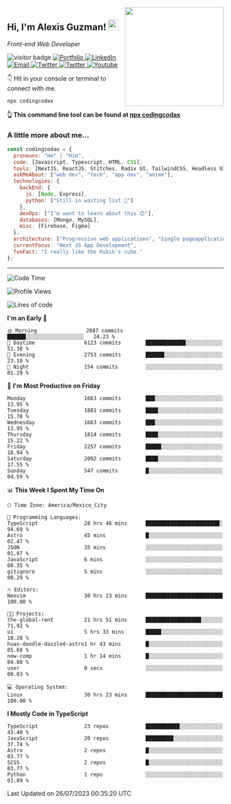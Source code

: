 <img align='right' src="https://media.giphy.com/media/M9gbBd9nbDrOTu1Mqx/giphy.gif" width="230">
<h2>Hi, I'm Alexis Guzman! <img src="https://media.giphy.com/media/hvRJCLFzcasrR4ia7z/giphy.gif" width="25px"></h2>
<p><em>Front-end Web Developer</em></p>

<p>
  <img src="https://visitor-badge.glitch.me/badge?page_id=a12989x.a12989x&left_color=black&right_color=gray" alt="visitor badge"/>
  <a href='https://www.codingcodax.dev/' target='_blank'>
    <img alt='Portfolio' src='https://img.shields.io/badge/Portfolio-black?logo=vercel&style=flat-square'>
  </a>
  <a href='https://linkedin.com/in/codingcodax/' target='_blank'>
    <img alt='LinkedIn' src='https://img.shields.io/badge/LinkedIn-black?logo=LinkedIn&style=flat-square'>
  </a>
  <a href='mailto:codingcodax@gmail.com' target='_blank'>
    <img alt='Email' src='https://img.shields.io/badge/Email-black?logo=Gmail&style=flat-square'>
  </a>
  <a href='https://twitter.com/codingcodax' target='_blank'>
    <img alt='Twitter' src='https://img.shields.io/badge/Twitter-black?logo=Twitter&style=flat-square'>
  </a>
  <a href='https://www.instagram.com/codingcodax/' target='_blank'>
    <img alt='Twitter' src='https://img.shields.io/badge/Instagram-black?logo=Instagram&style=flat-square'>
  </a>
  <a href='https://www.youtube.com/@codingcodax' target='_blank'>
    <img alt='Youtube' src='https://img.shields.io/badge/YouTube-black?logo=Youtube&style=flat-square'>
  </a>
</p>

👇 Hit in your console or terminal to connect with me.

```bash
npx codingcodax 
```
**👆 This command line tool can be found at [npx codingcodax](https://github.com/codingcodax/npx-codingcodax)**

<h3>A little more about me...</h3>

```javascript
const codingcodax = {
  pronouns: "He" | "Him",
  code: [Javascript, Typescript, HTML, CSS],
  tools: [NextJS, ReactJS, Stitches, Radix UI, TailwindCSS, Headless UI, Prisma],
  askMeAbout: ["web dev", "tech", "app dev", "anime"],
  technologies: {
    backEnd: {
      js: [Node, Express],
      python: ["Still in waiting list 🥲"]
    },
    devOps: ["I'm want to learn about this 😊"],
    databases: [Mongo, MySQL],
    misc: [Firebase, Figma]
  },
  architecture: ["Progressive web applications", "Single pageapplications"],
  currentFocus: "Next JS App Development",
  funFact: "I really like the Rubik's cube."
};
```

---

<!--START_SECTION:waka-->
![Code Time](http://img.shields.io/badge/Code%20Time-1%2C545%20hrs%2057%20mins-blue)

![Profile Views](http://img.shields.io/badge/Profile%20Views-0-blue)

![Lines of code](https://img.shields.io/badge/From%20Hello%20World%20I%27ve%20Written-8.1%20million%20lines%20of%20code-blue)

**I'm an Early 🐤** 

```text
🌞 Morning                2887 commits        ██████░░░░░░░░░░░░░░░░░░░   24.23 % 
🌆 Daytime                6123 commits        █████████████░░░░░░░░░░░░   51.38 % 
🌃 Evening                2753 commits        ██████░░░░░░░░░░░░░░░░░░░   23.10 % 
🌙 Night                  154 commits         ░░░░░░░░░░░░░░░░░░░░░░░░░   01.29 % 
```
📅 **I'm Most Productive on Friday** 

```text
Monday                   1663 commits        ███░░░░░░░░░░░░░░░░░░░░░░   13.95 % 
Tuesday                  1881 commits        ████░░░░░░░░░░░░░░░░░░░░░   15.78 % 
Wednesday                1663 commits        ███░░░░░░░░░░░░░░░░░░░░░░   13.95 % 
Thursday                 1814 commits        ████░░░░░░░░░░░░░░░░░░░░░   15.22 % 
Friday                   2257 commits        █████░░░░░░░░░░░░░░░░░░░░   18.94 % 
Saturday                 2092 commits        ████░░░░░░░░░░░░░░░░░░░░░   17.55 % 
Sunday                   547 commits         █░░░░░░░░░░░░░░░░░░░░░░░░   04.59 % 
```


📊 **This Week I Spent My Time On** 

```text
🕑︎ Time Zone: America/Mexico_City

💬 Programming Languages: 
TypeScript               28 hrs 46 mins      ████████████████████████░   94.69 % 
Astro                    45 mins             █░░░░░░░░░░░░░░░░░░░░░░░░   02.47 % 
JSON                     35 mins             ░░░░░░░░░░░░░░░░░░░░░░░░░   01.97 % 
JavaScript               6 mins              ░░░░░░░░░░░░░░░░░░░░░░░░░   00.35 % 
gitignore                5 mins              ░░░░░░░░░░░░░░░░░░░░░░░░░   00.29 % 

🔥 Editors: 
Neovim                   30 hrs 23 mins      █████████████████████████   100.00 % 

🐱‍💻 Projects: 
the-global-rent          21 hrs 51 mins      ██████████████████░░░░░░░   71.92 % 
ui                       5 hrs 33 mins       █████░░░░░░░░░░░░░░░░░░░░   18.28 % 
huas-doodle-dazzled-astro1 hr 43 mins        █░░░░░░░░░░░░░░░░░░░░░░░░   05.68 % 
new-comp                 1 hr 14 mins        █░░░░░░░░░░░░░░░░░░░░░░░░   04.08 % 
user                     0 secs              ░░░░░░░░░░░░░░░░░░░░░░░░░   00.03 % 

💻 Operating System: 
Linux                    30 hrs 23 mins      █████████████████████████   100.00 % 
```

**I Mostly Code in TypeScript** 

```text
TypeScript               23 repos            ███████████░░░░░░░░░░░░░░   43.40 % 
JavaScript               20 repos            █████████░░░░░░░░░░░░░░░░   37.74 % 
Astro                    2 repos             █░░░░░░░░░░░░░░░░░░░░░░░░   03.77 % 
SCSS                     2 repos             █░░░░░░░░░░░░░░░░░░░░░░░░   03.77 % 
Python                   1 repo              ░░░░░░░░░░░░░░░░░░░░░░░░░   01.89 % 
```




 Last Updated on 26/07/2023 00:35:20 UTC
<!--END_SECTION:waka-->
